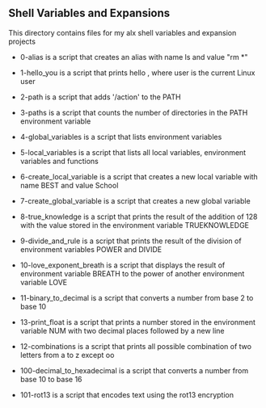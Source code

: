 ## Shell Variables and Expansions

This directory contains files for my alx shell variables and expansion projects

- 0-alias is a script that creates an alias with name ls and value "rm *"

- 1-hello_you is a script that prints hello <user>, where user is the current Linux user

- 2-path is a script that adds '/action' to the PATH

- 3-paths is a script that counts the number of directories in the PATH environment variable

- 4-global_variables is a script that lists environment variables

- 5-local_variables is a script that lists all local variables, environment variables and functions

- 6-create_local_variable is a script that creates a new local variable with name BEST and value School

- 7-create_global_variable is a script that creates a new global variable

- 8-true_knowledge is a script that prints the result of the addition of 128 with the value stored in the environment variable TRUEKNOWLEDGE

- 9-divide_and_rule is a script that prints the result of the division of environment variables POWER and DIVIDE

- 10-love_exponent_breath is a script that displays the result of environment variable BREATH to the power of another environment variable LOVE

- 11-binary_to_decimal is a script that converts a number from base 2 to base 10

- 13-print_float is a script that prints a number stored in the environment variable NUM with two decimal places followed by a new line

- 12-combinations is a script that prints all possible combination of two letters from a to  z except oo

- 100-decimal_to_hexadecimal is a script that converts a number from base 10 to base 16

- 101-rot13 is a script that encodes text using the rot13 encryption


